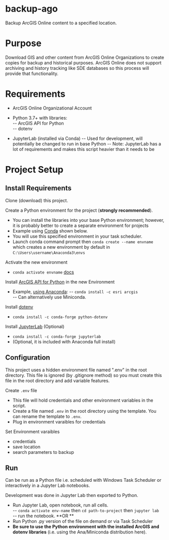 # backup-ago
 Backup ArcGIS Online content to a specified location. 


# Purpose

Download GIS and other content from ArcGIS Online Organizations to create copies for backup and historical purposes. ArcGIS Online does not support archiving and history tracking like SDE databases so this process will provide that functionality. 

# Requirements

- ArcGIS Online Organizational Account  
- Python 3.7+ with libraries:  
-- ArcGIS API for Python  
-- dotenv

- JupyterLab (installed via Conda) 
-- Used for development, will potentially be changed to run in base Python
-- Note: JupyterLab has a lot of requirements and makes this script heavier than it needs to be

# Project Setup

## Install Requirements
Clone (download) this project.  

Create a Python environment for the project (**strongly recommended**).
- You can install the libraries into your base Python environment; however, it is probably better to create a separate environment for projects
- Example using [Conda](https://conda.io/projects/conda/en/latest/user-guide/tasks/manage-environments.html) shown below.
- You will use this specified environment in your task scheduler.
- Launch conda command prompt then `conda create --name envname` which creates a new environment by default in `C:\Users\username\Anaconda3\envs`

Activate the new environment
- `conda activate envname` [docs](https://conda.io/projects/conda/en/latest/user-guide/tasks/manage-environments.html#activating-an-environment)  

Install [ArcGIS API for Python](https://developers.arcgis.com/python/guide/install-and-set-up/) in the new Environment
- Example, [using Anaconda](https://developers.arcgis.com/python/guide/install-and-set-up/):
-- `conda install -c esri arcgis`  
-- Can alternatively use Miniconda.

Install [dotenv](https://anaconda.org/conda-forge/python-dotenv)
- `conda install -c conda-forge python-dotenv`

Install [JupyterLab](https://jupyterlab.readthedocs.io/en/stable/getting_started/installation.html) (Optional)
- `conda install -c conda-forge jupyterlab`  
- (Optional, it is included with Anaconda full install)

## Configuration
This project uses a hidden environment file named ".env" in the root directory. This file is ignored (by .gitignore method) so you must create this file in the root directory and add variable features.  

Create `.env` file
- This file will hold credentials and other environment variables in the script.
- Create a file named `.env` in the root directory using the template. You can rename the template to `.env`.  
- Plug in environment varaibles for credentials

Set Environment varaibles
- credentials
- save location
- search parameters to backup

## Run
Can be run as a Python file i.e. scheduled with Windows Task Scheduler or interactively in a Jupyter Lab notebooks.

Development was done in Jupyter Lab then exported to Python.
- Run Jupyter Lab, open notebook, run all cells.  
-- `conda activate env-name` then `cd path-to-project` then `jupyter lab`  
-- run the notebook. 
**OR **
- Run Python .py version of the file on demand or via Task Scheduler
- **Be sure to use the Python environment with the installed ArcGIS and dotenv libraries** (i.e. using the Ana/Miniconda distribution here).
